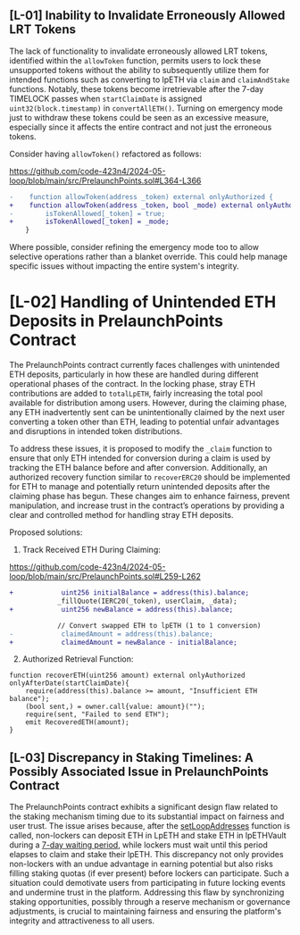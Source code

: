 ## [L-01] Inability to Invalidate Erroneously Allowed LRT Tokens
The lack of functionality to invalidate erroneously allowed LRT tokens, identified within the `allowToken` function, permits users to lock these unsupported tokens without the ability to subsequently utilize them for intended functions such as converting to lpETH via `claim` and `claimAndStake` functions. Notably, these tokens become irretrievable after the 7-day TIMELOCK passes when `startClaimDate` is assigned `uint32(block.timestamp)` in `convertAllETH()`. Turning on emergency mode just to withdraw these tokens could be seen as an excessive measure, especially since it affects the entire contract and not just the erroneous tokens.

Consider having `allowToken()` refactored as follows:

https://github.com/code-423n4/2024-05-loop/blob/main/src/PrelaunchPoints.sol#L364-L366

```diff
-    function allowToken(address _token) external onlyAuthorized {
+    function allowToken(address _token, bool _mode) external onlyAuthorized {
-        isTokenAllowed[_token] = true;
+        isTokenAllowed[_token] = _mode;
    }
```
Where possible, consider refining the emergency mode too to allow selective operations rather than a blanket override. This could help manage specific issues without impacting the entire system's integrity.

# [L-02] Handling of Unintended ETH Deposits in PrelaunchPoints Contract
The PrelaunchPoints contract currently faces challenges with unintended ETH deposits, particularly in how these are handled during different operational phases of the contract. In the locking phase, stray ETH contributions are added to `totalLpETH`, fairly increasing the total pool available for distribution among users. However, during the claiming phase, any ETH inadvertently sent can be unintentionally claimed by the next user converting a token other than ETH, leading to potential unfair advantages and disruptions in intended token distributions.

To address these issues, it is proposed to modify the `_claim` function to ensure that only ETH intended for conversion during a claim is used by tracking the ETH balance before and after conversion. Additionally, an authorized recovery function similar to `recoverERC20` should be implemented for ETH to manage and potentially return unintended deposits after the claiming phase has begun. These changes aim to enhance fairness, prevent manipulation, and increase trust in the contract’s operations by providing a clear and controlled method for handling stray ETH deposits.

Proposed solutions:
1. Track Received ETH During Claiming: 

https://github.com/code-423n4/2024-05-loop/blob/main/src/PrelaunchPoints.sol#L259-L262

```diff
+            uint256 initialBalance = address(this).balance;
            _fillQuote(IERC20(_token), userClaim, _data);
+            uint256 newBalance = address(this).balance;

            // Convert swapped ETH to lpETH (1 to 1 conversion)
-            claimedAmount = address(this).balance;
+            claimedAmount = newBalance - initialBalance;
```
2. Authorized Retrieval Function: 

```solidity
function recoverETH(uint256 amount) external onlyAuthorized onlyAfterDate(startClaimDate){
    require(address(this).balance >= amount, "Insufficient ETH balance");
    (bool sent,) = owner.call{value: amount}("");
    require(sent, "Failed to send ETH");
    emit RecoveredETH(amount);
}
```
## [L-03] Discrepancy in Staking Timelines: A Possibly Associated Issue in PrelaunchPoints Contract
The PrelaunchPoints contract exhibits a significant design flaw related to the staking mechanism timing due to its substantial impact on fairness and user trust. The issue arises because, after the [setLoopAddresses](https://github.com/code-423n4/2024-05-loop/blob/main/src/PrelaunchPoints.sol#L348-L358) function is called, non-lockers can deposit ETH in LpETH and stake ETH in lpETHVault during a [7-day waiting period](https://github.com/code-423n4/2024-05-loop/blob/main/src/PrelaunchPoints.sol#L316), while lockers must wait until this period elapses to claim and stake their lpETH. This discrepancy not only provides non-lockers with an undue advantage in earning potential but also risks filling staking quotas (if ever present) before lockers can participate. Such a situation could demotivate users from participating in future locking events and undermine trust in the platform. Addressing this flaw by synchronizing staking opportunities, possibly through a reserve mechanism or governance adjustments, is crucial to maintaining fairness and ensuring the platform's integrity and attractiveness to all users.
